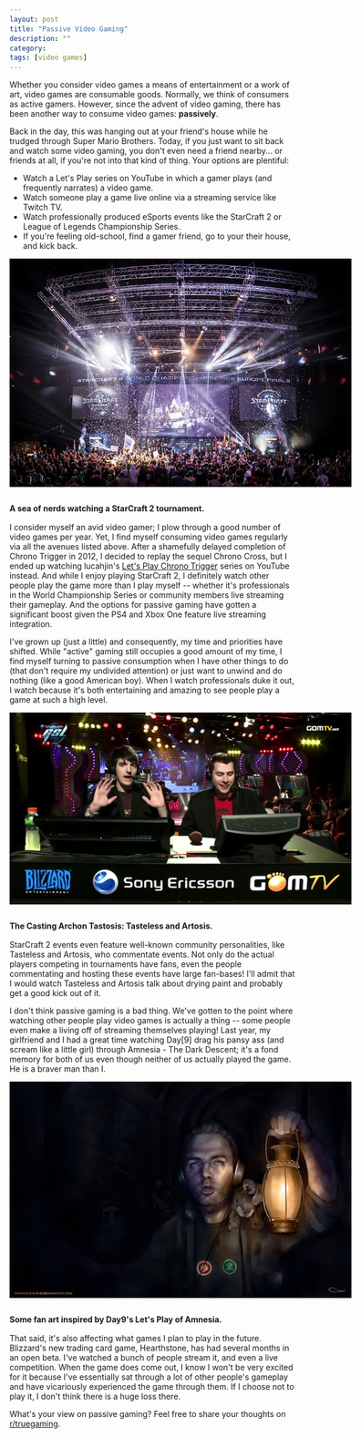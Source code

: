 ```yaml
---
layout: post
title: "Passive Video Gaming"
description: ""
category: 
tags: [video games]
---
```


Whether you consider video games a means of entertainment or a work of art, video games are consumable goods. Normally, we think of consumers as active gamers. However, since the advent of video gaming, there has been another way to consume video games: **passively**.

<!--break-->
	
<p style="margin-bottom: 8px;">Back in the day, this was hanging out at your friend's house while he trudged through Super Mario Brothers. Today, if you just want to sit back and watch some video gaming, you don't even need a friend nearby... or friends at all, if you're not into that kind of thing. Your options are plentiful:</p>

* Watch a Let's Play series on YouTube in which a gamer plays (and frequently narrates) a video game.
* Watch someone play a game live online via a streaming service like Twitch TV.
* Watch professionally produced eSports events like the StarCraft 2 or League of Legends Championship Series.
* If you're feeling old-school, find a gamer friend, go to your their house, and kick back.

<div>
	<img class="rounded-corners" style="max-width: 600px; border: 0px; margin-bottom: 10px;" src="/assets/images/posts/2013-11-30/passive-sc2.jpg"/>
	<p class="caption-text" style="line-height: 1.5em;"><b>A sea of nerds watching a StarCraft 2 tournament.</b></p>
</div>

I consider myself an avid video gamer; I plow through a good number of video games per year. Yet, I find myself consuming video games regularly via all the avenues listed above. After a shamefully delayed completion of Chrono Trigger in 2012, I decided to replay the sequel Chrono Cross, but I ended up watching lucahjin's [Let's Play Chrono Trigger][2] series on YouTube instead. And while I enjoy playing StarCraft 2, I definitely watch other people play the game more than I play myself -- whether it's professionals in the World Championship Series or community members live streaming their gameplay. And the options for passive gaming have gotten a significant boost given the PS4 and Xbox One feature live streaming integration.

I've grown up (just a little) and consequently, my time and priorities have shifted. While "active" gaming still occupies a good amount of my time, I find myself turning to passive consumption when I have other things to do (that don't require my undivided attention) or just want to unwind and do nothing (like a good American boy). When I watch professionals duke it out, I watch because it's both entertaining and amazing to see people play a game at such a high level.

<div>
	<img class="rounded-corners" style="max-width: 600px; border: 0px; margin-bottom: 10px;" src="/assets/images/posts/2013-11-30/passive-ta.jpg"/>
	<p class="caption-text" style="line-height: 1.5em;"><b>The Casting Archon Tastosis: Tasteless and Artosis.</b></p>
</div>

StarCraft 2 events even feature well-known community personalities, like Tasteless and Artosis, who commentate events. Not only do the actual players competing in tournaments have fans, even the people commentating and hosting these events have large fan-bases! I'll admit that I would watch Tasteless and Artosis talk about drying paint and probably get a good kick out of it. 

I don't think passive gaming is a bad thing. We've gotten to the point where watching other people play video games is actually a thing -- some people even make a living off of streaming themselves playing! Last year, my girlfriend and I had a great time watching Day[9] drag his pansy ass (and scream like a little girl) through Amnesia - The Dark Descent; it's a fond memory for both of us even though neither of us actually played the game. He is a braver man than I.

<div>
	<img class="rounded-corners" style="max-width: 600px; border: 0px; margin-bottom: 10px;" src="/assets/images/posts/2013-11-30/passive-day9.jpg"/>
	<p class="caption-text" style="line-height: 1.5em;"><b>Some fan art inspired by Day9's Let's Play of Amnesia.</b></p>
</div> 

That said, it's also affecting what games I plan to play in the future. Blizzard's new trading card game, Hearthstone, has had several months in an open beta. I've watched a bunch of people stream it, and even a live competition. When the game does come out, I know I won't be very excited for it because I've essentially sat through a lot of other people's gameplay and have vicariously experienced the game through them. If I choose not to play it, I don't think there is a huge loss there.

What's your view on passive gaming? Feel free to share your thoughts on [r/truegaming][1].

[1]: http://www.reddit.com/r/truegaming/comments/1sklmz/has_passive_gaming_affected_your_gaming_habits/
[2]: https://www.youtube.com/playlist?list=PLBD691EACF14FB4F3